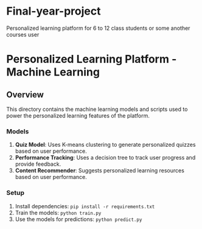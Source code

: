 # Final-year-project
Personalized learning platform for 6 to 12 class students or some another courses user


# Personalized Learning Platform - Machine Learning

## Overview
This directory contains the machine learning models and scripts used to power the personalized learning features of the platform.

### Models
1. **Quiz Model**: Uses K-means clustering to generate personalized quizzes based on user performance.
2. **Performance Tracking**: Uses a decision tree to track user progress and provide feedback.
3. **Content Recommender**: Suggests personalized learning resources based on user performance.

### Setup
1. Install dependencies: `pip install -r requirements.txt`
2. Train the models: `python train.py`
3. Use the models for predictions: `python predict.py`
